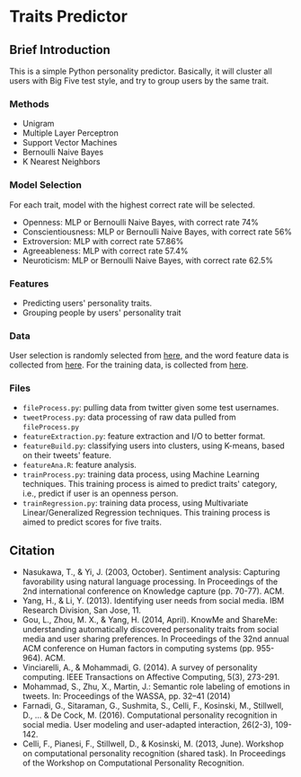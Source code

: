 # Traits Predictor

## Brief Introduction

This is a simple Python personality predictor. Basically, it will cluster all users with Big Five test style, and try to group users by the same trait.

### Methods

- Unigram
- Multiple Layer Perceptron
- Support Vector Machines
- Bernoulli Naive Bayes
- K Nearest Neighbors

### Model Selection

For each trait, model with the highest correct rate will be selected.

- Openness: MLP or Bernoulli Naive Bayes, with correct rate 74%
- Conscientiousness: MLP or Bernoulli Naive Bayes, with correct rate 56%
- Extroversion: MLP with correct rate 57.86%
- Agreeableness: MLP with correct rate 57.4%
- Neuroticism: MLP or Bernoulli Naive Bayes, with correct rate 62.5%

### Features
- Predicting users' personality traits.
- Grouping people by users' personality trait

### Data

User selection is randomly selected from [here](http://friendorfollow.com/twitter/most-followers/), and the word feature data is collected from [here](https://github.com/mhbashari/NRC-Persian-Lexicon). For the training data, is collected from [here](http://mypersonality.org/wiki/doku.php?id=download_databases).



### Files
- ```fileProcess.py```: pulling data from twitter given some test usernames.
- ```tweetProcess.py```: data processing of raw data pulled from ```fileProcess.py```
- ```featureExtraction.py```: feature extraction and I/O to better format.
- ```featureBuild.py```: classifying users into clusters, using K-means, based on their tweets' feature.
- ```featureAna.R```: feature analysis.
- ```trainProcess.py```: training data process, using Machine Learning techniques. This training process is aimed to predict traits' category, i.e., predict if user is an openness person.
- ```trainRegression.py```: training data process, using Multivariate Linear/Generalized Regression techniques. This training process is aimed to predict scores for five traits.

## Citation
- Nasukawa, T., & Yi, J. (2003, October). Sentiment analysis: Capturing favorability using natural language processing. In Proceedings of the 2nd international conference on Knowledge capture (pp. 70-77). ACM.
- Yang, H., & Li, Y. (2013). Identifying user needs from social media. IBM Research Division, San Jose, 11.
- Gou, L., Zhou, M. X., & Yang, H. (2014, April). KnowMe and ShareMe: understanding automatically discovered personality traits from social media and user sharing preferences. In Proceedings of the 32nd annual ACM conference on Human factors in computing systems (pp. 955-964). ACM.
- Vinciarelli, A., & Mohammadi, G. (2014). A survey of personality computing. IEEE Transactions on Affective Computing, 5(3), 273-291.
- Mohammad, S., Zhu, X., Martin, J.: Semantic role labeling of emotions in tweets. In: Proceedings of the WASSA, pp. 32–41 (2014)
- Farnadi, G., Sitaraman, G., Sushmita, S., Celli, F., Kosinski, M., Stillwell, D., ... & De Cock, M. (2016). Computational personality recognition in social media. User modeling and user-adapted interaction, 26(2-3), 109-142.
- Celli, F., Pianesi, F., Stillwell, D., & Kosinski, M. (2013, June). Workshop on computational personality recognition (shared task). In Proceedings of the Workshop on Computational Personality Recognition.

